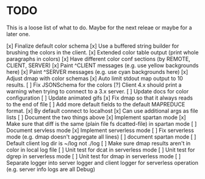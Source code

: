 TODO
====

This is a loose list of what to do. Maybe for the next releae or maybe for a later one.

[x] Finalize default color schema
[x] Use a buffered string builder for brushing the colors in the client.
[x] Extended color table output (print whole paragraphs in colors)
[x] Have different color conf sections (by REMOTE, CLIENT, SERVER)
[x] Paint ^CLIENT messages (e.g. use yellow backgrounds here)
[x] Paint ^SERVER messages (e.g. use cyan backgrounds here)
[x] Adjust dmap with color schemas
[x] Auto limit stdout map output to 10 results.
[ ] Fix JSONSchema for the colors
[?] Client 4.x should print a warning when trying to connect to a 3.x server.
[ ] Update docs for color configuration
[ ] Update animated gifs
[x] Fix dmap so that it always reads to the end of file
[ ] Add more default fields to the default MAPREDUCE format.
[x] By default connect to localhost
[x] Can use additional args as file lists
[ ] Document the two things above
[x] Implement spartan mode
[x] Make sure that diff is the same (plain file fs dcatted-file) in spartan mode
[ ] Document servless mode
[x] Implement serverless mode
[ ] Fix serverless mode (e.g. dmap doesn't aggregate all lines)
[ ] document spartan mode
[ ] Default client log dir is ~/log not ./log
  [ ] Make sure dmap results aren't in color in local log file
[ ] Unit test for dcat in serverless mode
[ ] Unit test for dgrep in serverless mode
[ ] Unit test for dmap in serverless mode
[ ] Separate logger into server logger and client logger for serverless operation (e.g. server info logs are all Debug)
